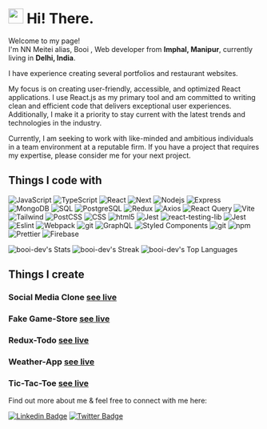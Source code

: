 <h1><img src="https://emojis.slackmojis.com/emojis/images/1531849430/4246/blob-sunglasses.gif?1531849430" width="30"/> Hi! There.</h1>

<p>Welcome to my page! </br> I'm NN Meitei alias, Booi , Web developer from <b>Imphal, Manipur</b>, currently living in <b>Delhi, India</b>. </p>

I have experience creating several portfolios and restaurant websites.

My focus is on creating user-friendly, accessible, and optimized React applications. I use React.js as my primary tool and am committed to writing clean and efficient code that delivers exceptional user experiences. Additionally, I make it a priority to stay current with the latest trends and technologies in the industry.

Currently, I am seeking to work with like-minded and ambitious individuals in a team environment at a reputable firm. If you have a project that requires my expertise, please consider me for your next project.



<h2>Things I code with</h2>

<p>
  <img alt="JavaScript" src="https://img.shields.io/badge/-JavaScript-F7DF1E?style=flat-square&logo=javascript&logoColor=black" />
  <img alt="TypeScript" src="https://img.shields.io/badge/-TypeScript-007ACC?style=flat-square&logo=typescript&logoColor=white" />
  <img alt="React" src="https://img.shields.io/badge/-React-45b8d8?style=flat-square&logo=react&logoColor=white" />
  <img alt="Next" src="https://img.shields.io/badge/-Next.js-000000?style=flat-square&logo=next-dot-js&logoColor=white" />
  <img alt="Nodejs" src="https://img.shields.io/badge/-Nodejs-43853d?style=flat-square&logo=Node.js&logoColor=white" />
  <img alt="Express" src="https://img.shields.io/badge/-Express.js-000000?style=flat-square&logo=express&logoColor=white" />
  <img alt="MongoDB" src="https://img.shields.io/badge/-MongoDB-47A248?style=flat-square&logo=mongodb&logoColor=white" />
  <img alt="SQL" src="https://img.shields.io/badge/-SQL-00758F?style=flat-square&logo=sql&logoColor=white" />
  <img alt="PostgreSQL" src="https://img.shields.io/badge/-PostgreSQL-336791?style=flat-square&logo=postgresql&logoColor=white" />

  <img alt="Redux" src="https://img.shields.io/badge/-Redux-764ABC?style=flat-square&logo=redux&logoColor=white" />
  <img alt="Axios" src="https://img.shields.io/badge/-Axios-007ACC?style=flat-square&logo=axios&logoColor=white" />
  <img alt="React Query" src="https://img.shields.io/badge/-React%20Query-FF4154?style=flat-square&logo=react&logoColor=white" />
  
  <img alt="Vite" src="https://img.shields.io/badge/-Vite-646CFF?style=flat-square&logo=vite&logoColor=white" />
  <img alt="Tailwind" src="https://img.shields.io/badge/-TailwindCSS-38B2AC?style=flat-square&logo=tailwind-css&logoColor=white&labelColor=38B2AC&color=white" />
  <img alt="PostCSS" src="https://img.shields.io/badge/-PostCSS-DD3A0A?style=flat-square&logo=postcss&logoColor=white" />

  <img alt="CSS" src="https://img.shields.io/badge/-CSS-1572B6?style=flat-square&logo=css3&logoColor=white" />
  <img alt="html5" src="https://img.shields.io/badge/-HTML5-E34F26?style=flat-square&logo=html5&logoColor=white" />
  
  <img alt="Jest" src="https://img.shields.io/badge/-Jest-C21325?style=flat-square&logo=jest&logoColor=white" />
  <img alt="react-testing-lib" src="https://img.shields.io/badge/-React%20Testing%20Library-E33332?style=flat-square&logo=testing-library&logoColor=white" />
  <img alt="Jest" src="https://img.shields.io/badge/-Vitest-646CFF?style=flat-square" />
  
  <img alt="Eslint" src="https://img.shields.io/badge/-ESLint-4B32C3?style=flat-square&logo=eslint&logoColor=white" />
  <img alt="Webpack" src="https://img.shields.io/badge/-Webpack-8DD6F9?style=flat-square&logo=webpack&logoColor=white" /> 
  <img alt="git" src="https://img.shields.io/badge/-Git-black?style=flat-square&logo=git" />

  <img alt="GraphQL" src="https://img.shields.io/badge/-GraphQL-E10098?style=flat-square&logo=graphql&logoColor=white" />
 
  <img alt="Styled Components" src="https://img.shields.io/badge/-Styled_Components-db7092?style=flat-square&logo=styled-components&logoColor=white" />
  <img alt="git" src="https://img.shields.io/badge/-Git-F05032?style=flat-square&logo=git&logoColor=white" />

  <img alt="npm" src="https://img.shields.io/badge/-NPM-CB3837?style=flat-square&logo=npm&logoColor=white" />
  <img alt="Prettier" src="https://img.shields.io/badge/-Prettier-F7B93E?style=flat-square&logo=prettier&logoColor=white" />
  
  <img alt="Firebase" src="https://img.shields.io/badge/-Firebase-FFCA28?style=flat-square&logo=firebase&logoColor=black" />
</p>

![booi-dev's Stats](https://github-readme-stats.vercel.app/api?username=booi-dev&theme=tokyonight&show_icons=true&hide_border=true&count_private=true)
![booi-dev's Streak](https://github-readme-streak-stats.herokuapp.com/?user=booi-dev&theme=tokyonight&hide_border=true)
![booi-dev's Top Languages](https://github-readme-stats.vercel.app/api/top-langs/?username=booi-dev&theme=tokyonight&show_icons=true&hide_border=true&layout=compact)

<h2>Things I create</h2>
<p> 
    <h3> Social Media Clone
    <a href="https://booi-dev.github.io/social-media/">see live</a>
  </h3>
  <h3> Fake Game-Store 
    <a href="https://booi-dev.github.io/fake-gamestore/">see live</a>
  </h3>
  <h3> Redux-Todo 
    <a href="https://booi-dev.github.io/todo-redux-app/">see live</a>
  </h3>
   <h3> Weather-App
    <a href="https://booi-dev.github.io/weather-app/">see live</a>
  </h3>
   <h3> Tic-Tac-Toe
    <a href="https://booi-dev.github.io/tic-tac-toe/">see live</a>
  </h3>
 </p>


Find out more about me & feel free to connect with me here:

[![Linkedin Badge](https://img.shields.io/badge/-nnmeitei-blue?style=flat-square&logo=Linkedin&logoColor=white&link=https://www.linkedin.com/in/nnganthoimeitei/)](https://www.linkedin.com/in/nnganthoimeitei/)  [![Twitter Badge](https://img.shields.io/badge/-bo'ma-blue?style=flat-square&logo=Twitter&logoColor=white&link=https://twitter.com/boma_dev)](https://twitter.com/boma_dev)



